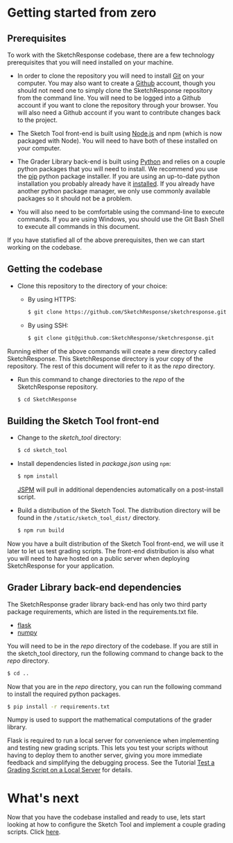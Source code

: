 # Getting started from zero

## Prerequisites

To work with the SketchResponse codebase, there are a few technology prerequisites that you will need installed on your machine.

* In order to clone the repository you will need to install [Git](https://git-scm.com/downloads) on your computer. You may also want to create a [Github](http://github.com) account, though you should not need one to simply clone the SketchResponse repository from the command line. You will need to be logged into a Github account if you want to clone the repository through your browser. You will also need a Github account if you want to contribute changes back to the project.

* The Sketch Tool front-end is built using [Node.js](https://nodejs.org/en/download/) and npm (which is now packaged with Node). You will need to have both of these installed on your computer.

* The Grader Library back-end is built using [Python](https://www.python.org/) and relies on a couple python packages that you will need to install. We recommend you use the [pip](https://pypi.python.org/pypi/pip) python package installer. If you are using an up-to-date python installation you probably already have it [installed](https://pip.pypa.io/en/stable/installing/). If you already have another python package manager, we only use commonly available packages so it should not be a problem.

* You will also need to be comfortable using the command-line to execute commands. If you are using Windows, you should use the Git Bash Shell to execute all commands in this document.

If you have statisfied all of the above prerequisites, then we can start working on the codebase.

## Getting the codebase

* Clone this repository to the directory of your choice:
  * By using HTTPS:

    ```sh
    $ git clone https://github.com/SketchResponse/sketchresponse.git
    ```
  * By using SSH:

    ```sh
    $ git clone git@github.com:SketchResponse/sketchresponse.git
    ```

Running either of the above commands will create a new directory called SketchResponse. This SketchResponse directory is your copy of the repository. The rest of this document will refer to it as the *repo* directory.

* Run this command to change directories to the *repo* of the SketchResponse repository.

  ```sh
  $ cd SketchResponse
  ```

## Building the Sketch Tool front-end

* Change to the *sketch_tool* directory:

  ```sh
  $ cd sketch_tool
  ```

* Install dependencies listed in *package.json* using `npm`:

  ```sh
  $ npm install
  ```
  
  [JSPM](http://jspm.io) will pull in additional dependencies automatically on a post-install script.

* Build a distribution of the Sketch Tool. The distribution directory will be found in the `/static/sketch_tool_dist/` directory.

  ```sh
  $ npm run build
  ```

Now you have a built distribution of the Sketch Tool front-end, we will use it later to let us test grading scripts. The front-end distribution is also what you will need to have hosted on a public server when deploying SketchResponse for your application.

## Grader Library back-end dependencies

The SketchResponse grader library back-end has only two third party package requirements, which are listed in the requirements.txt file.

* [flask](http://flask.pocoo.org/)
* [numpy](http://www.numpy.org/)

You will need to be in the *repo* directory of the codebase. If you are still in the sketch_tool directory, run the following command to change back to the *repo* directory.

```sh
$ cd ..
```

Now that you are in the *repo* directory, you can run the following command to install the required python packages.

```sh
$ pip install -r requirements.txt
```

Numpy is used to support the mathematical computations of the grader library.

Flask is required to run a local server for convenience when implementing and testing new grading scripts. This lets you test your scripts without having to deploy them to another server, giving you more immediate feedback and simplifying the debugging process. See the Tutorial [Test a Grading Script on a Local Server](local_test.md) for details.

# What's next

Now that you have the codebase installed and ready to use, lets start looking at how to configure the Sketch Tool and implement a couple grading scripts. Click [here](using_sr.md).